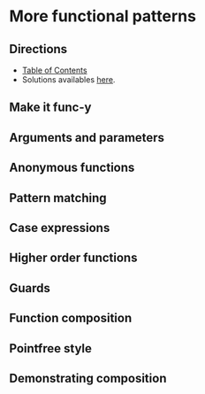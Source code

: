 # More functional patterns

## Directions

* [Table of Contents](../../README.md)
* Solutions availables [here](exercises/README.md).

## Make it func-y

## Arguments and parameters

## Anonymous functions

## Pattern matching

## Case expressions

## Higher order functions

## Guards

## Function composition

## Pointfree style

## Demonstrating composition
